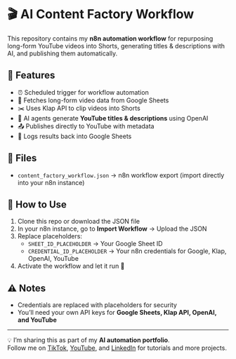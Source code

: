 # 🎬 AI Content Factory Workflow

This repository contains my **n8n automation workflow** for repurposing long-form YouTube videos into Shorts, generating titles & descriptions with AI, and publishing them automatically.  

## 🔧 Features
- ⏰ Scheduled trigger for workflow automation  
- 📑 Fetches long-form video data from Google Sheets  
- ✂️ Uses Klap API to clip videos into Shorts  
- 🤖 AI agents generate **YouTube titles & descriptions** using OpenAI  
- 📤 Publishes directly to YouTube with metadata  
- 📝 Logs results back into Google Sheets  

## 📂 Files
- `content_factory_workflow.json` → n8n workflow export (import directly into your n8n instance)  

## 🚀 How to Use
1. Clone this repo or download the JSON file  
2. In your n8n instance, go to **Import Workflow** → Upload the JSON  
3. Replace placeholders:
   - `SHEET_ID_PLACEHOLDER` → Your Google Sheet ID  
   - `CREDENTIAL_ID_PLACEHOLDER` → Your n8n credentials for Google, Klap, OpenAI, YouTube  
4. Activate the workflow and let it run 🎉  

## ⚠️ Notes
- Credentials are replaced with placeholders for security  
- You’ll need your own API keys for **Google Sheets, Klap API, OpenAI, and YouTube**  

---

💡 I’m sharing this as part of my **AI automation portfolio**.  
Follow me on [TikTok](https://tiktok.com/yourprofile), [YouTube](https://youtube.com/yourchannel), and [LinkedIn](https://linkedin.com/in/yourprofile) for tutorials and more projects.  
